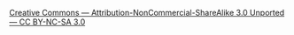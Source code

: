 [Creative Commons — Attribution-NonCommercial-ShareAlike 3.0 Unported — CC BY-NC-SA 3.0](http://creativecommons.org/licenses/by-nc-sa/3.0/)